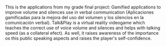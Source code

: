 This is the applications from my grade final project: Gamified applications to improve volume and silences use in verbal communication (Aplicaciones gamificadas para la mejora del uso del volumen y los silencios en la comunicación verbal).
Talk&Play is a virtual reality videogame which teaches the correct use of voice volume and silences and helps with talking speed (as a collateral efect). As well, it raises awareness of the importance os this public speaking aspects and raises the player's self-confidence.
